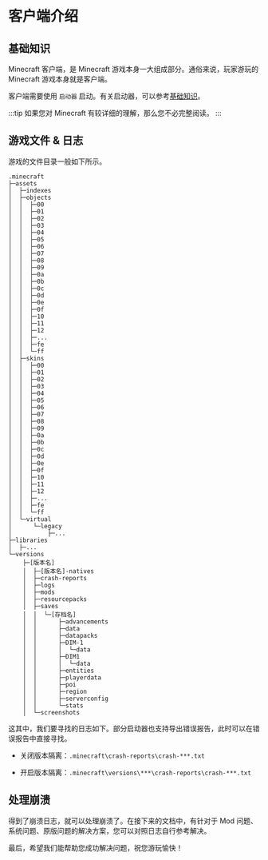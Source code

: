 # 客户端介绍

## 基础知识

Minecraft 客户端，是 Minecraft 游戏本身一大组成部分。通俗来说，玩家游玩的 Minecraft 游戏本身就是客户端。

客户端需要使用 `启动器` 启动。有关启动器，可以参考[基础知识](/basis.html)。

:::tip
如果您对 Minecraft 有较详细的理解，那么您不必完整阅读。
:::

## 游戏文件 & 日志

游戏的文件目录一般如下所示。

```
.minecraft
├─assets
│  ├─indexes
│  ├─objects
│  │  ├─00
│  │  ├─01
│  │  ├─02
│  │  ├─03
│  │  ├─04
│  │  ├─05
│  │  ├─06
│  │  ├─07
│  │  ├─08
│  │  ├─09
│  │  ├─0a
│  │  ├─0b
│  │  ├─0c
│  │  ├─0d
│  │  ├─0e
│  │  ├─0f
│  │  ├─10
│  │  ├─11
│  │  ├─12
│  │  ├─...
│  │  ├─fe
│  │  └─ff
│  ├─skins
│  │  ├─00
│  │  ├─01
│  │  ├─02
│  │  ├─03
│  │  ├─04
│  │  ├─05
│  │  ├─06
│  │  ├─07
│  │  ├─08
│  │  ├─09
│  │  ├─0a
│  │  ├─0b
│  │  ├─0c
│  │  ├─0d
│  │  ├─0e
│  │  ├─0f
│  │  ├─10
│  │  ├─11
│  │  ├─12
│  │  ├─...
│  │  ├─fe
│  │  └─ff
│  └─virtual
│      └─legacy
│          ├─...
├─libraries
│  ├─...
└─versions
    ├─[版本名]
    │  ├─[版本名]-natives
    │  ├─crash-reports
    │  ├─logs
    │  ├─mods
    │  ├─resourcepacks
    │  ├─saves
    │  │  └─[存档名]
    │  │      ├─advancements
    │  │      ├─data
    │  │      ├─datapacks
    │  │      ├─DIM-1
    │  │      │  └─data
    │  │      ├─DIM1
    │  │      │  └─data
    │  │      ├─entities
    │  │      ├─playerdata
    │  │      ├─poi
    │  │      ├─region
    │  │      ├─serverconfig
    │  │      └─stats
    │  └─screenshots
```

这其中，我们要寻找的日志如下。部分启动器也支持导出错误报告，此时可以在错误报告中直接寻找。

- 关闭版本隔离：`.minecraft\crash-reports\crash-***.txt`

- 开启版本隔离：`.minecraft\versions\***\crash-reports\crash-***.txt`

## 处理崩溃

得到了崩溃日志，就可以处理崩溃了。在接下来的文档中，有针对于 Mod 问题、系统问题、原版问题的解决方案，您可以对照日志自行参考解决。

最后，希望我们能帮助您成功解决问题，祝您游玩愉快！









